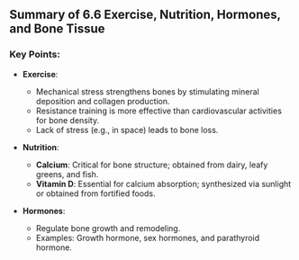 ## Summary of 6.6 Exercise, Nutrition, Hormones, and Bone Tissue

### Key Points:

- **Exercise**:
  - Mechanical stress strengthens bones by stimulating mineral deposition and collagen production.
  - Resistance training is more effective than cardiovascular activities for bone density.
  - Lack of stress (e.g., in space) leads to bone loss.

- **Nutrition**:
  - **Calcium**: Critical for bone structure; obtained from dairy, leafy greens, and fish.
  - **Vitamin D**: Essential for calcium absorption; synthesized via sunlight or obtained from fortified foods.

- **Hormones**:
  - Regulate bone growth and remodeling.
  - Examples: Growth hormone, sex hormones, and parathyroid hormone.
